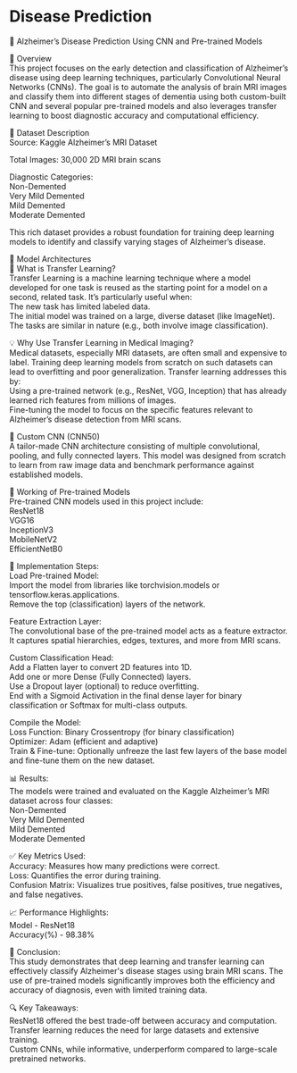 # Disease Prediction
🧠 Alzheimer’s Disease Prediction Using CNN and Pre-trained Models


📘 Overview  
This project focuses on the early detection and classification of Alzheimer’s disease using deep learning techniques, particularly Convolutional Neural Networks (CNNs). The goal is to automate the analysis of brain MRI images and classify them into different stages of dementia using both custom-built CNN and several popular pre-trained models and also leverages transfer learning to boost diagnostic accuracy and computational efficiency.

🧾 Dataset Description  
Source: Kaggle Alzheimer’s MRI Dataset 

Total Images: 30,000 2D MRI brain scans  

Diagnostic Categories:  
Non-Demented  
Very Mild Demented  
Mild Demented  
Moderate Demented  

This rich dataset provides a robust foundation for training deep learning models to identify and classify varying stages of Alzheimer’s disease.

🧠 Model Architectures  
🔁 What is Transfer Learning?  
Transfer Learning is a machine learning technique where a model developed for one task is reused as the starting point for a model on a second, related task. It’s particularly useful when:  
The new task has limited labeled data.  
The initial model was trained on a large, diverse dataset (like ImageNet).  
The tasks are similar in nature (e.g., both involve image classification).

💡 Why Use Transfer Learning in Medical Imaging?  
Medical datasets, especially MRI datasets, are often small and expensive to label. Training deep learning models from scratch on such datasets can lead to overfitting and poor generalization. Transfer learning addresses this by:  
Using a pre-trained network (e.g., ResNet, VGG, Inception) that has already learned rich features from millions of images.  
Fine-tuning the model to focus on the specific features relevant to Alzheimer’s disease detection from MRI scans.  

🔨 Custom CNN (CNN50)  
A tailor-made CNN architecture consisting of multiple convolutional, pooling, and fully connected layers. This model was designed from scratch to learn from raw image data and benchmark performance against established models.

🧠 Working of Pre-trained Models  
Pre-trained CNN models used in this project include:  
ResNet18   
VGG16  
InceptionV3  
MobileNetV2  
EfficientNetB0

🔧 Implementation Steps:  
Load Pre-trained Model:  
Import the model from libraries like torchvision.models or tensorflow.keras.applications.  
Remove the top (classification) layers of the network.  

Feature Extraction Layer:  
The convolutional base of the pre-trained model acts as a feature extractor.  
It captures spatial hierarchies, edges, textures, and more from MRI scans.  

Custom Classification Head:  
Add a Flatten layer to convert 2D features into 1D.  
Add one or more Dense (Fully Connected) layers.  
Use a Dropout layer (optional) to reduce overfitting.  
End with a Sigmoid Activation in the final dense layer for binary classification or Softmax for multi-class outputs.  

Compile the Model:  
Loss Function: Binary Crossentropy (for binary classification)  
Optimizer: Adam (efficient and adaptive)  
Train & Fine-tune: Optionally unfreeze the last few layers of the base model and fine-tune them on the new dataset.

📊 Results:    
The models were trained and evaluated on the Kaggle Alzheimer’s MRI dataset across four classes:  
Non-Demented  
Very Mild Demented  
Mild Demented  
Moderate Demented  

✅ Key Metrics Used:  
Accuracy: Measures how many predictions were correct.  
Loss: Quantifies the error during training.  
Confusion Matrix: Visualizes true positives, false positives, true negatives, and false negatives.  

📈 Performance Highlights:  
Model - ResNet18  
Accuracy(%) - 98.38%


🧾 Conclusion:  
This study demonstrates that deep learning and transfer learning can effectively classify Alzheimer's disease stages using brain MRI scans. The use of pre-trained models significantly improves both the efficiency and accuracy of diagnosis, even with limited training data.

🔍 Key Takeaways:  
ResNet18 offered the best trade-off between accuracy and computation.  
Transfer learning reduces the need for large datasets and extensive training.  
Custom CNNs, while informative, underperform compared to large-scale pretrained networks.
